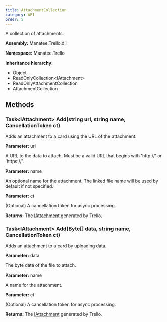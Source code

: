 ```yaml
---
title: AttachmentCollection
category: API
order: 5
---
```


A collection of attachments.

**Assembly:** Manatee.Trello.dll

**Namespace:** Manatee.Trello

**Inheritance hierarchy:**

- Object
- ReadOnlyCollection&lt;IAttachment&gt;
- ReadOnlyAttachmentCollection
- AttachmentCollection

## Methods

### Task&lt;IAttachment&gt; Add(string url, string name, CancellationToken ct)

Adds an attachment to a card using the URL of the attachment.

**Parameter:** url

A URL to the data to attach. Must be a valid URL that begins with &#39;http://&#39; or &#39;https://&#39;.

**Parameter:** name

An optional name for the attachment. The linked file name will be used by default if not specified.

**Parameter:** ct

(Optional) A cancellation token for async processing.

**Returns:** The [IAttachment](../IAttachment#iattachment) generated by Trello.

### Task&lt;IAttachment&gt; Add(Byte[] data, string name, CancellationToken ct)

Adds an attachment to a card by uploading data.

**Parameter:** data

The byte data of the file to attach.

**Parameter:** name

A name for the attachment.

**Parameter:** ct

(Optional) A cancellation token for async processing.

**Returns:** The [IAttachment](../IAttachment#iattachment) generated by Trello.


